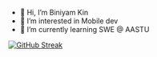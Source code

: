 - 👋 Hi, I’m Biniyam Kin
- 👀 I’m interested in Mobile dev
- 🌱 I’m currently learning SWE @ AASTU

[![GitHub Streak](https://streak-stats.demolab.com/?user=biniKin)](https://git.io/streak-stats)

<!---
biniKin/biniKin is a ✨ special ✨ repository because its `README.md` (this file) appears on your GitHub profile.
You can click the Preview link to take a look at your changes.
--->
